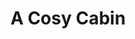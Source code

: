 ---
ep: 162
title: A Cosy Cabin
imglink: "https://live.staticflickr.com/65535/50982211303_3fd5e1aea1_o.jpg"
thumbnail: "https://live.staticflickr.com/65535/50982211303_00da9d6613_q.jpg"
alt: A small cabin surrounded by a shape like a tombstone. The words 'This place wishes to be our tomb' are around the tombstone, and an eye is in each corner of the note.
name: Nix
---